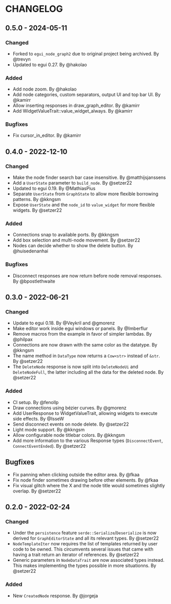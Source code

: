 # CHANGELOG

## 0.5.0 - 2024-05-11

### Changed
- Forked to `egui_node_graph2` due to original project being archived. By @trevyn
- Updated to egui 0.27. By @hakolao

### Added
- Add node zoom. By @hakolao
- Add node categories, custom separators, output UI and top bar UI. By @kamirr
- Allow inserting responses in draw_graph_editor. By @kamirr
- Add WidgetValueTrait::value_widget_always. By @kamirr

### Bugfixes

- Fix cursor_in_editor. By @kamirr

## 0.4.0 - 2022-12-10

### Changed
- Make the node finder search bar case insensitive. By @matthijsjanssens
- Add a `UserState` parameter to `build_node`. By @setzer22
- Updated to egui 0.19. By @MathiasPius
- Separate `UserState` from `GraphState` to allow more flexible borrowing patterns. By @kkngsm
- Expose `UserState` and the `node_id` to `value_widget` for more flexible widgets. By @setzer22

### Added
- Connections snap to available ports. By @kkngsm
- Add box selection and multi-node movement. By @setzer22
- Nodes can decide whether to show the delete button. By @huisedenanhai

### Bugfixes
- Disconnect responses are now return before node removal responses. By @bpostlethwaite

## 0.3.0 - 2022-06-21

### Changed
- Update to egui 0.18. By @Veykril and @gmorenz
- Make editor work inside egui windows or panels. By @Imberflur
- Remove macros from the example in favor of simpler lambdas. By @philpax
- Connections are now drawn with the same color as the datatype. By @kkngsm
- The name method in `DataType` now returns a `Cow<str>` instead of `&str`. By @setzer22
- The `DeleteNode` response is now split into `DeleteNodeUi` and
  `DeleteNodeFull`, the latter including all the data for the deleted node. By @setzer22

### Added
- CI setup. By @fenollp
- Draw connections using bézier curves. By @gmorenz
- Add UserResponse to WidgetValueTrait, allowing widgets to execute side effects. By @IsseW
- Send disconnect events on node delete. By @setzer22
- Light mode support. By @kkngsm
- Allow configurable node titlebar colors. By @kkngsm
- Add more information to the various Response types (`DisconnectEvent`, `ConnectEventEnded`). By @setzer22

## Bugfixes
- Fix panning when clicking outside the editor area. By @fkaa
- Fix node finder sometimes drawing before other elements. By @fkaa
- Fix visual glitch where the X and the node title would sometimes slightly overlap. By @setzer22


## 0.2.0 - 2022-02-24

### Changed
- Under the `persistence` feature `serde::Serialize`/`Deserialize` is now
  derived for `GraphEditorState` and all its relevant types. By @setzer22
- `NodeTemplateIter` now requires the list of templates returned by user code to
  be owned. This circumvents several issues that came with having a trait return
  an iterator of references. By @setzer22
- Generic parameters in `NodeDataTrait` are now associated types instead. This
  makes implementing the types possible in more situationns. By @setzer22

### Added
- New `CreatedNode` response. By @jorgeja
